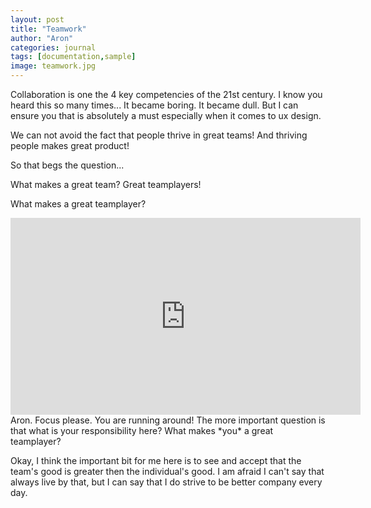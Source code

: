 ```yaml
---
layout: post
title: "Teamwork"
author: "Aron"
categories: journal
tags: [documentation,sample]
image: teamwork.jpg
---
```


Collaboration is one the 4 key competencies of the 21st century. I know you heard this so many times... It became boring. It became dull. But I can ensure you that is absolutely a must especially when it comes to ux design.

We can not avoid the fact that people thrive in great teams! And thriving people makes great product!

So that begs the question...

What makes a great team? Great teamplayers!

What makes a great teamplayer?

<iframe width="560" height="315" src="https://www.youtube.com/watch?v=Vyn_xLrtZaY" frameborder="0" allowfullscreen></iframe>
Aron. Focus please. You are running around! The more important question is that what is your responsibility here? What makes *you* a great teamplayer?

Okay, I think the important bit for me here is to see and accept that the team's good is greater then the individual's good. I am afraid I can't say that always live by that, but I can say that I do strive to be better company every day.
